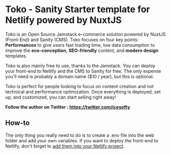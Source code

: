 # Toko - Sanity Starter template for Netlify powered by NuxtJS

Toko is an Open Source Jamstack e-commerce solution powered by NuxtJS (Front-End) and Sanity (CMS). Toko focuses on four key points: **Performances** to give users fast loading time, low data consumption to improve the **eco-conception**, **SEO-friendly** content, and **modern design** templates.

Toko is also mainly free to use, thanks to the Jamstack. You can deploy your front-end to Netlify and the CMS to Sanity for free. The only expense you'll need is probably a domain name ($10 / year), but this is optional.

Toko is perfect for people looking to focus on content creation and not technical and performance optimization. Once everything is deployed, set up, and customized, you can start selling right away!

**Follow the author on Twitter : https://twitter.com/icesofty**

## How-to

The only thing you really need to do is to create a .env file into the web folder and add your own variables.
If you want to deploy the front-end to Netlify, don't forget to [add them into your Netlify project](https://docs.netlify.com/configure-builds/environment-variables/#declare-variables).
